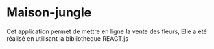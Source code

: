 # Maison-jungle
Cet application permet de mettre en ligne la vente des fleurs,
Elle a été réalisé en utilisant la bibliothèque REACT.js
